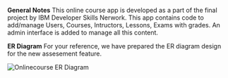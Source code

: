 
**General Notes**
This online course app is developed as a part of the final project by IBM Developer Skills Nerwork. This app contains code to add/manage Users, Courses, Intructors, Lessons, Exams with grades. An admin interface is added to manage all this content.


**ER Diagram**
For your reference, we have prepared the ER diagram design for the new assesement feature.

![Onlinecourse ER Diagram](https://github.com/ibm-developer-skills-network/final-cloud-app-with-database/blob/master/static/media/course_images/onlinecourse_app_er.png)
